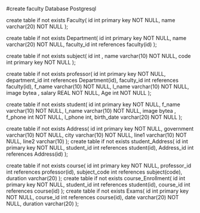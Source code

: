 #create faculty Database Postgresql

create table if not exists Faculty(
id int primary key NOT NULL,
name varchar(20) NOT NULL
);

create table if not exists Department(
id int primary key NOT NULL,
name varchar(20) NOT NULL,
faculty_id int references faculty(id)
);

create table if not exists subject(
	id int ,
	name varchar(10) NOT NULL,
	code int primary key NOT NULL
);

create table if not exists professor(
	id int primary key NOT NULL,
	department_id int references Department(id),
	faculty_id int references faculty(id),
	f_name varchar(10) NOT NULL,
	l_name varchar(10) NOT NULL,
	image bytea ,
	salary REAL NOT NULL,
	Age int NOT NULL
);

create table if not exists student(
	id int primary key NOT NULL,
	f_name varchar(10) NOT NULL,
	l_name varchar(10) NOT NULL,
	image bytea ,
	f_phone int NOT NULL,
	l_phone int,
	birth_date varchar(20) NOT NULL
);

create table if not exists Address(
	id int primary key NOT NULL,
	government varchar(10) NOT NULL,
	city varchar(10) NOT NULL,
	line1 varchar(10) NOT NULL,
	line2 varchar(10)
);
create table if not exists student_Address(
	id int primary key NOT NULL,
	student_id int references student(id),
	Address_id int references Address(id)
);
	
	
create table if not exists course(
	id int primary key NOT NULL,
	professor_id int references professor(id),
	subject_code int references subject(code),
	duration varchar(20)
);
create table if not exists course_Enrollment(
	id int primary key NOT NULL,
	student_id int references student(id),
	course_id int references course(id)
);
create table if not exists Exams(
	id int primary key NOT NULL,
	course_id int references course(id),
	date varchar(20) NOT NULL,
	duration varchar(20)
);
	
